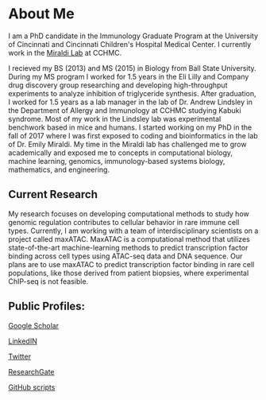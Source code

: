 # About Me

I am a PhD candidate in the Immunology Graduate Program at the University of Cincinnati and Cincinnati Children's Hospital Medical Center. I currently work in the [Miraldi Lab]("https://www.cincinnatichildrens.org/research/divisions/i/immunobiology/labs/miraldi") at CCHMC.

I recieved my BS (2013) and MS (2015) in Biology from Ball State University. During my MS program I worked for 1.5 years in the Eli Lilly and Company drug discovery group researching and developing high-throughput experiments to analyze inhibition of triglyceride synthesis. After graduation, I worked for 1.5 years as a lab manager in the lab of Dr. Andrew Lindsley in the Department of Allergy and Immunology at CCHMC studying Kabuki syndrome. Most of my work in the Lindsley lab was experimental benchwork based in mice and humans. I started working on my PhD in the fall of 2017 where I was first exposed to coding and bioinformatics in the lab of Dr. Emily Miraldi. My time in the Miraldi lab has challenged me to grow academically and exposed me to concepts in computational biology, machine learning, genomics, immunology-based systems biology, mathematics, and engineering.


## Current Research

My research focuses on developing computational methods to study how genomic regulation contributes to cellular behavior in rare immune cell types. Currently, I am working with a team of interdisciplinary scientists on a project called maxATAC. MaxATAC is a computational method that utilizes state-of-the-art machine-learning methods to predict transcription factor binding across cell types using ATAC-seq data and DNA sequence. Our plans are to use maxATAC to predict transcription factor binding in rare cell populations, like those derived from patient biopsies, where experimental ChIP-seq is not feasible. 


## Public Profiles:

[Google Scholar](https://scholar.google.com/citations?user=nsCUpQMAAAAJ&hl=en)

[LinkedIN](https://www.linkedin.com/in/tacazares)

[Twitter](https://twitter.com/tareian_it_up)

[ResearchGate](https://www.researchgate.net/profile/Tareian_Cazares)

[GitHub scripts](https://github.com/tacazares/scripts)

